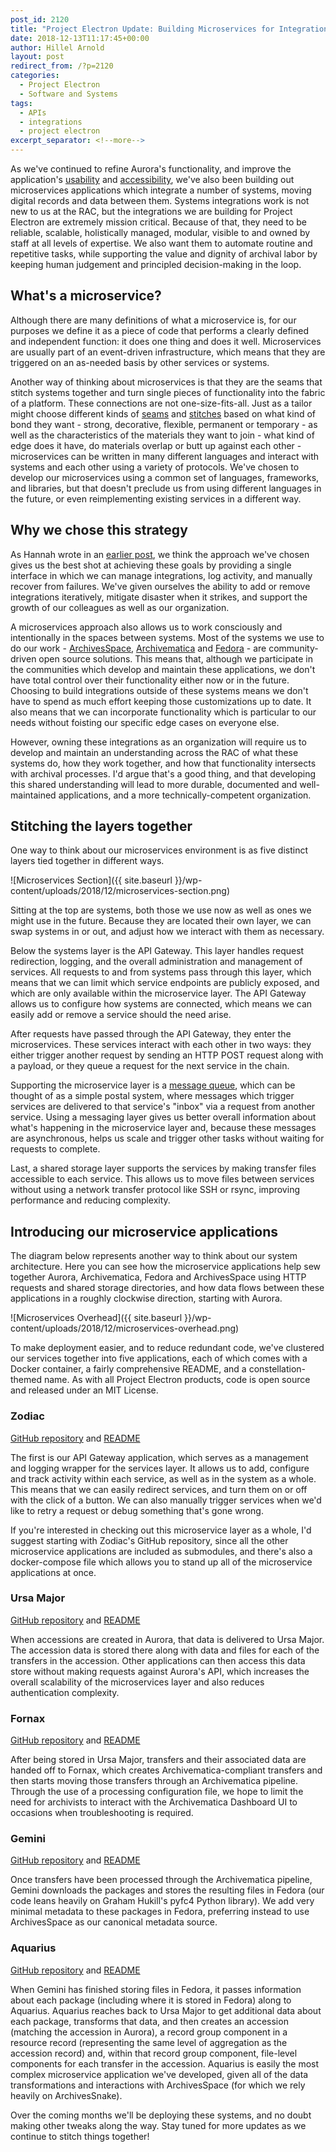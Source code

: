 ```yaml
---
post_id: 2120
title: "Project Electron Update: Building Microservices for Integration"
date: 2018-12-13T11:17:45+00:00
author: Hillel Arnold
layout: post
redirect_from: /?p=2120
categories:
  - Project Electron
  - Software and Systems
tags:
  - APIs
  - integrations
  - project electron
excerpt_separator: <!--more-->
---
```

As we've continued to refine Aurora's functionality, and improve the application's [usability](/project-electron-update-aurora-usability-testing) and [accessibility](/project-electron-update-aurora-and-web-accessibility), we've also been building out microservices applications which integrate a number of systems, moving digital records and data between them. Systems integrations work is not new to us at the RAC, but the integrations we are building for Project Electron are extremely mission critical. Because of that, they need to be reliable, scalable, holistically managed, modular, visible to and owned by staff at all levels of expertise. We also want them to automate routine and repetitive tasks, while supporting the value and dignity of archival labor by keeping human judgement and principled decision-making in the loop.

<!--more-->

## What's a microservice?

Although there are many definitions of what a microservice is, for our purposes we define it as a piece of code that performs a clearly defined and independent function: it does one thing and does it well. Microservices are usually part of an event-driven infrastructure, which means that they are triggered on an as-needed basis by other services or systems.

Another way of thinking about microservices is that they are the seams that stitch systems together and turn single pieces of functionality into the fabric of a platform. These connections are not one-size-fits-all. Just as a tailor might choose different kinds of [seams](https://en.wikipedia.org/wiki/Seam_(sewing)) and [stitches](https://en.wikipedia.org/wiki/Stitch_(textile_arts)) based on what kind of bond they want - strong, decorative, flexible, permanent or temporary - as well as the characteristics of the materials they want to join - what kind of edge does it have, do materials overlap or butt up against each other - microservices can be written in many different languages and interact with systems and each other using a variety of protocols. We've chosen to develop our microservices using a common set of languages, frameworks, and libraries, but that doesn't preclude us from using different languages in the future, or even reimplementing existing services in a different way.

## Why we chose this strategy

As Hannah wrote in an [earlier post](/project-electron-update-systems-integration-architecture), we think the approach we've chosen gives us the best shot at achieving these goals by providing a single interface in which we can manage integrations, log activity, and manually recover from failures. We've given ourselves the ability to add or remove integrations iteratively, mitigate disaster when it strikes, and support the growth of our colleagues as well as our organization.

A microservices approach also allows us to work consciously and intentionally in the spaces between systems. Most of the systems we use to do our work - [ArchivesSpace](https://archivesspace.org/), [Archivematica](https://www.archivematica.org/en/) and [Fedora](https://duraspace.org/fedora/) - are community-driven open source solutions. This means that, although we participate in the communities which develop and maintain these applications, we don't have total control over their functionality either now or in the future. Choosing to build integrations outside of these systems means we don't have to spend as much effort keeping those customizations up to date. It also means that we can incorporate functionality which is particular to our needs without foisting our specific edge cases on everyone else.

However, owning these integrations as an organization will require us to develop and maintain an understanding across the RAC of what these systems do, how they work together, and how that functionality intersects with archival processes. I'd argue that's a good thing, and that developing this shared understanding will lead to more durable, documented and well-maintained applications, and a more technically-competent organization.

## Stitching the layers together

One way to think about our microservices environment is as five distinct layers tied together in different ways.

![Microservices Section]({{ site.baseurl }}/wp-content/uploads/2018/12/microservices-section.png)

Sitting at the top are systems, both those we use now as well as ones we might use in the future. Because they are located their own layer, we can swap systems in or out, and adjust how we interact with them as necessary.

Below the systems layer is the API Gateway. This layer handles request redirection, logging, and the overall administration and management of services. All requests to and from systems pass through this layer, which means that we can limit which service endpoints are publicly exposed, and which are only available within the microservice layer. The API Gateway allows us to configure how systems are connected, which means we can easily add or remove a service should the need arise.

After requests have passed through the API Gateway, they enter the microservices. These services interact with each other in two ways: they either trigger another request by sending an HTTP POST request along with a payload, or they queue a request for the next service in the chain.

Supporting the microservice layer is a [message queue](https://en.wikipedia.org/wiki/Message_queue), which can be thought of as a simple postal system, where messages which trigger services are delivered to that service's "inbox" via a request from another service. Using a messaging layer gives us better overall information about what's happening in the microservice layer and, because these messages are asynchronous, helps us scale and trigger other tasks without waiting for requests to complete.

Last, a shared storage layer supports the services by making transfer files accessible to each service. This allows us to move files between services without using a network transfer protocol like SSH or rsync, improving performance and reducing complexity.

## Introducing our microservice applications

The diagram below represents another way to think about our system architecture. Here you can see how the microservice applications help sew together Aurora, Archivematica, Fedora and ArchivesSpace using HTTP requests and shared storage directories, and how data flows between these applications in a roughly clockwise direction, starting with Aurora.

![Microservices Overhead]({{ site.baseurl }}/wp-content/uploads/2018/12/microservices-overhead.png)

To make deployment easier, and to reduce redundant code, we've clustered our services together into five applications, each of which comes with a Docker container, a fairly comprehensive README, and a constellation-themed name. As with all Project Electron products, code is open source and released under an MIT License.

### Zodiac

[GitHub repository](https://github.com/RockefellerArchiveCenter/zodiac) and [README](https://github.com/RockefellerArchiveCenter/zodiac/blob/master/README.md)

The first is our API Gateway application, which serves as a management and logging wrapper for the services layer. It allows us to add, configure and track activity within each service, as well as in the system as a whole. This means that we can easily redirect services, and turn them on or off with the click of a button. We can also manually trigger services when we'd like to retry a request or debug something that's gone wrong.

If you're interested in checking out this microservice layer as a whole, I'd suggest starting with Zodiac's GitHub repository, since all the other microservice applications are included as submodules, and there's also a docker-compose file which allows you to stand up all of the microservice applications at once.

### Ursa Major

[GitHub repository](https://github.com/RockefellerArchiveCenter/ursa_major) and [README](https://github.com/RockefellerArchiveCenter/ursa_major/blob/master/README.md)

When accessions are created in Aurora, that data is delivered to Ursa Major. The accession data is stored there along with data and files for each of the transfers in the accession. Other applications can then access this data store without making requests against Aurora's API, which increases the overall scalability of the microservices layer and also reduces authentication complexity.

### Fornax

[GitHub repository](https://github.com/RockefellerArchiveCenter/fornax) and [README](https://github.com/RockefellerArchiveCenter/fornax/blob/master/README.md)

After being stored in Ursa Major, transfers and their associated data are handed off to Fornax, which creates Archivematica-compliant transfers and then starts moving those transfers through an Archivematica pipeline. Through the use of a processing configuration file, we hope to limit the need for archivists to interact with the Archivematica Dashboard UI to occasions when troubleshooting is required.

### Gemini

[GitHub repository](https://github.com/RockefellerArchiveCenter/gemini) and [README](https://github.com/RockefellerArchiveCenter/gemini/blob/master/README.md)

Once transfers have been processed through the Archivematica pipeline, Gemini downloads the packages and stores the resulting files in Fedora (our code leans heavily on Graham Hukill's pyfc4 Python library). We add very minimal metadata to these packages in Fedora, preferring instead to use ArchivesSpace as our canonical metadata source.

### Aquarius

[GitHub repository](https://github.com/RockefellerArchiveCenter/aquarius) and [README](https://github.com/RockefellerArchiveCenter/aquarius/blob/master/README.md)

When Gemini has finished storing files in Fedora, it passes information about each package (including where it is stored in Fedora) along to Aquarius. Aquarius reaches back to Ursa Major to get additional data about each package, transforms that data, and then creates an accession (matching the accession in Aurora), a record group component in a resource record (representing the same level of aggregation as the accession record) and, within that record group component, file-level components for each transfer in the accession. Aquarius is easily the most complex microservice application we've developed, given all of the data transformations and interactions with ArchivesSpace (for which we rely heavily on ArchivesSnake).

Over the coming months we'll be deploying these systems, and no doubt making other tweaks along the way. Stay tuned for more updates as we continue to stitch things together!
